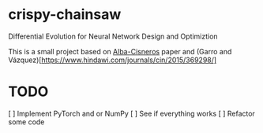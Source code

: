 # crispy-chainsaw
Differential Evolution for Neural Network Design and Optimiztion

This is a small project based on [Alba-Cisneros](https://link.springer.com/chapter/10.1007/978-3-030-35445-9_31) 
paper and (Garro and Vázquez)[https://www.hindawi.com/journals/cin/2015/369298/]

# TODO
[ ] Implement PyTorch and or NumPy
[ ] See if everything works
[ ] Refactor some code